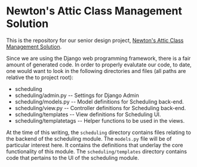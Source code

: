 # Newton's Attic Class Management Solution

This is the repository for our senior design project, [Newton's Attic Class Management Solution](https://cs499classmgmtsln.wordpress.com/). 

Since we are using the Django web programming framework, there is a fair amount of generated code. In order to properly evalutate our code, to date, one would want to look in the following directories and files (all paths are relative the to project root):

  * scheduling
  * scheduling/admin.py      -- Settings for Django Admin
  * scheduling/models.py     -- Model definitions for Scheduling back-end.
  * scheduling/view.py       -- Controller definitions for Scheduling back-end.
  * scheduling/templates     -- View definitions for Scheduling UI.
  * scheduling/templatetags  -- Helper functions to be used in the views.

At the time of this writing, the `scheduling` directory contains files relating to the backend of the scheduling module. The `models.py` file will be of particular interest here. It contains the definitions that underlay the core functionality of this module. The `scheduling/templates` directory contains code that pertains to the UI of the scheduling module.
